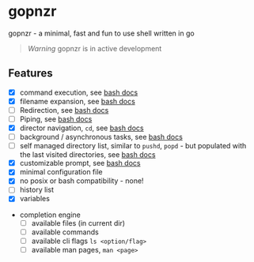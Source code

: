 # gopnzr

gopnzr - a minimal, fast and fun to use shell written in go

> _Warning_
> gopnzr is in active development

## Features

- [x] command execution, see [bash docs](https://www.gnu.org/software/bash/manual/bash.html#Command-Search-and-Execution)
- [x] filename expansion, see [bash docs](https://www.gnu.org/software/bash/manual/bash.html#Filename-Expansion)
- [ ] Redirection, see [bash docs](https://www.gnu.org/software/bash/manual/bash.html#Redirections)
- [ ] Piping, see [bash docs](https://www.gnu.org/software/bash/manual/bash.html#Pipelines)
- [x] director navigation, `cd`, see [bash docs](https://www.gnu.org/software/bash/manual/html_node/Bourne-Shell-Builtins.html#index-cd)
- [ ] background / asynchronous tasks, see [bash docs](https://www.gnu.org/software/bash/manual/bash.html#Lists)
- [ ] self managed directory list, similar to `pushd`, `popd` - but populated with the last visited directories, see [bash docs](https://www.gnu.org/software/bash/manual/bash.html#The-Directory-Stack)
- [x] customizable prompt, see [bash docs](https://www.gnu.org/software/bash/manual/bash.html#Controlling-the-Prompt)
- [x] minimal configuration file
- [x] no posix or bash compatibility - none!
- [ ] history list
- [x] variables
- completion engine
  - [ ] available files (in current dir)
  - [ ] available commands
  - [ ] available cli flags `ls <option/flag>`
  - [ ] available man pages, `man <page>`
